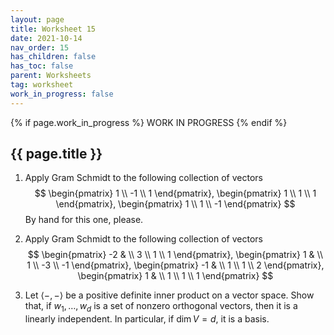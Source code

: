 ```yaml
---
layout: page
title: Worksheet 15
date: 2021-10-14
nav_order: 15
has_children: false
has_toc: false
parent: Worksheets
tag: worksheet
work_in_progress: false
---
```


{% if page.work_in_progress %}
    WORK IN PROGRESS
{% endif %}

## {{ page.title }}

1. Apply Gram Schmidt to the following collection of vectors 
$$
    \begin{pmatrix} 1 \\ -1 \\ 1 \end{pmatrix},
    \begin{pmatrix} 1 \\ 1 \\ 1 \end{pmatrix},
    \begin{pmatrix} 1 \\ 1 \\ -1 \end{pmatrix}
$$
By hand for this one, please.

2. Apply Gram Schmidt to the following collection of vectors 
$$
    \begin{pmatrix} -2 & \\ 3 \\ 1 \\ 1 \end{pmatrix}, 
    \begin{pmatrix} 1 & \\ 1 \\ -3 \\ -1 \end{pmatrix}, 
    \begin{pmatrix} -1 & \\ 1 \\ 1 \\ 2 \end{pmatrix}, 
    \begin{pmatrix} 1 & \\ 1 \\ 1 \\ 1 \end{pmatrix}
$$

3. Let $\langle -,- \rangle$ be a positive definite inner product on a vector space. 
Show that, if $w_1,\ldots,w_d$ is a set of nonzero orthogonal vectors, then 
it is a linearly independent. In particular, if $\dim V = d$, 
it is a basis. 
